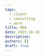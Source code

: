 ```yaml
---
tags:
  - client
  - consulting
  - work
title: NDA
date: 2023-10-18
description: 
authors: []
draft: true
---
```



